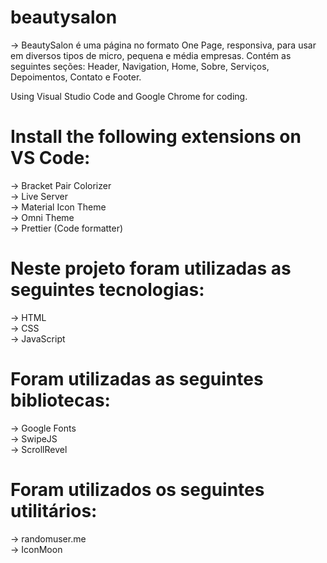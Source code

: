 # beautysalon

-> BeautySalon é uma página no formato One Page, responsiva, para usar em diversos tipos de micro, pequena e média empresas. Contém as seguintes seções: Header, Navigation, Home, Sobre, Serviços, Depoimentos, Contato e Footer.

Using Visual Studio Code and Google Chrome for coding.

# Install the following extensions on VS Code:
-> Bracket Pair Colorizer
<br>
-> Live Server
<br>
-> Material Icon Theme
<br>
-> Omni Theme
<br>
-> Prettier (Code formatter)

# Neste projeto foram utilizadas as seguintes tecnologias:
-> HTML
<br>
-> CSS
<br>
-> JavaScript

# Foram utilizadas as seguintes bibliotecas:
-> Google Fonts
<br>
-> SwipeJS
<br>
-> ScrollRevel

# Foram utilizados os seguintes utilitários:
-> randomuser.me
<br>
-> IconMoon



